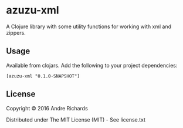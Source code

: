 # azuzu-xml

A Clojure library with some utility functions for working with xml and zippers.

## Usage
Available from clojars. Add the following to your project dependencies:

```
[azuzu-xml "0.1.0-SNAPSHOT"]
```

## License

Copyright © 2016 Andre Richards

Distributed under The MIT License (MIT) - See license.txt
